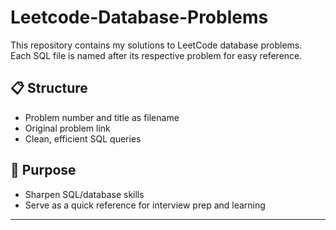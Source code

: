 # Leetcode-Database-Problems

This repository contains my solutions to LeetCode database problems.  
Each SQL file is named after its respective problem for easy reference.

## 📋 Structure

- Problem number and title as filename  
- Original problem link  
- Clean, efficient SQL queries

## 🚀 Purpose

- Sharpen SQL/database skills
- Serve as a quick reference for interview prep and learning

---
